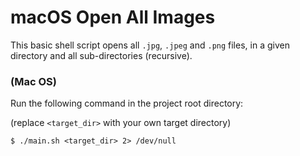 # macOS Open All Images

This basic shell script opens all `.jpg`, `.jpeg` and `.png` files,
in a given directory and all sub-directories (recursive).

### (Mac OS)

Run the following command in the project root directory:

(replace `<target_dir>` with your own target directory)

```shell
$ ./main.sh <target_dir> 2> /dev/null
```

